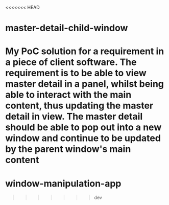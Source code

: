 <<<<<<< HEAD
# master-detail-child-window
My PoC solution for a requirement in a piece of client software. The requirement is to be able to view master detail in a panel, whilst being able to interact with the main content, thus updating the master detail in view. The master detail should be able to pop out into a new window and continue to be updated by the parent window's main content
=======
# window-manipulation-app
>>>>>>> dev
